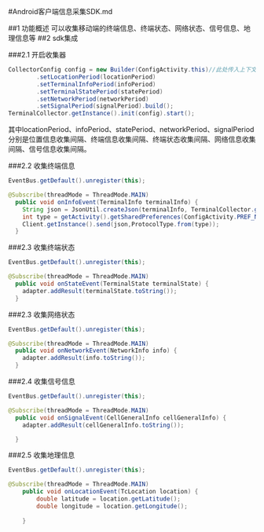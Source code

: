 #Android客户端信息采集SDK.md

##1 功能概述
可以收集移动端的终端信息、终端状态、网络状态、信号信息、地理信息等
##2 sdk集成

###2.1 开启收集器

```java
CollectorConfig config = new Builder(ConfigActivity.this)//此处传入上下文
        .setLocationPeriod(locationPeriod)
        .setTerminalInfoPeriod(infoPeriod)
        .setTerminalStatePeriod(statePeriod)
        .setNetworkPeriod(networkPeriod)
        .setSignalPeriod(signalPeriod).build();
TerminalCollector.getInstance().init(config).start();

```

其中locationPeriod、infoPeriod、statePeriod、networkPeriod、signalPeriod分别是位置信息收集间隔、终端信息收集间隔、终端状态收集间隔、网络信息收集间隔、信号信息收集间隔。

 
 ###2.2 收集终端信息

```java
EventBus.getDefault().unregister(this);

@Subscribe(threadMode = ThreadMode.MAIN)
  public void onInfoEvent(TerminalInfo terminalInfo) {
    String json = JsonUtil.createJson(terminalInfo, TerminalCollector.getInstance().getImei(),terminalInfo.getTopic());
    int type = getActivity().getSharedPreferences(ConfigActivity.PREF_NAME,Context.MODE_PRIVATE).getInt(ConfigActivity.PROTOCOL_TYPE, 1);
    Client.getInstance().send(json,ProtocolType.from(type));
  }

```

###2.3 收集终端状态

```java
EventBus.getDefault().unregister(this);

@Subscribe(threadMode = ThreadMode.MAIN)
  public void onStateEvent(TerminalState terminalState) {
    adapter.addResult(terminalState.toString());
  }

```
###2.3 收集网络状态

```java
EventBus.getDefault().unregister(this);

@Subscribe(threadMode = ThreadMode.MAIN)
  public void onNetworkEvent(NetworkInfo info) {
    adapter.addResult(info.toString());
  }

```
###2.4 收集信号信息

```java
EventBus.getDefault().unregister(this);

@Subscribe(threadMode = ThreadMode.MAIN)
  public void onSignalEvent(CellGeneralInfo cellGeneralInfo) {
    adapter.addResult(cellGeneralInfo.toString());

  }

```
###2.5 收集地理信息

```java
EventBus.getDefault().unregister(this);

@Subscribe(threadMode = ThreadMode.MAIN)
    public void onLocationEvent(TcLocation location) {
        double latitude = location.getLatitude();
        double longitude = location.getLongitude();
      
    }

```
